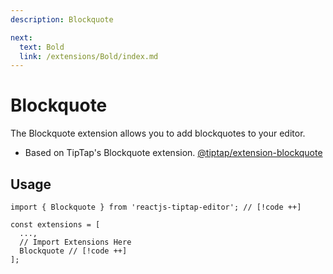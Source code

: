 ```yaml
---
description: Blockquote

next:
  text: Bold
  link: /extensions/Bold/index.md
---
```


# Blockquote

The Blockquote extension allows you to add blockquotes to your editor.

- Based on TipTap's Blockquote extension. [@tiptap/extension-blockquote](https://tiptap.dev/docs/editor/extensions/nodes/blockquote)

## Usage

```tsx
import { Blockquote } from 'reactjs-tiptap-editor'; // [!code ++]

const extensions = [
  ...,
  // Import Extensions Here
  Blockquote // [!code ++]
];
```
